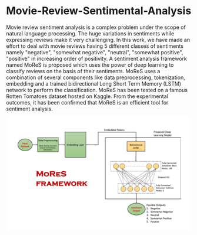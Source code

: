 # Movie-Review-Sentimental-Analysis
Movie review sentiment analysis is a complex problem under the scope of natural language processing. The huge variations in sentiments while expressing reviews make it very challenging. In this work, we have made an effort to deal with movie reviews having 5 different classes of sentiments namely "negative", "somewhat negative", "neutral", "somewhat positive", "positive" in increasing order of positivity. A sentiment analysis framework named MoReS is proposed which uses the power of deep learning to classify reviews on the basis of their sentiments. MoReS uses a combination of several components like data preprocessing, tokenization, embedding and a trained bidirectional Long Short Term Memory (LSTM) network to perform the classification. MoReS has been tested on a famous Rotten Tomatoes dataset hosted on Kaggle. From the experimental outcomes, it has been confirmed that MoReS is an efficient tool for sentiment analysis.

![](Images/MoReS%20Framework.png)
